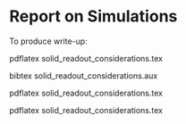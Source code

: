# Report on Simulations

To produce write-up:

pdflatex solid_readout_considerations.tex

bibtex solid_readout_considerations.aux

pdflatex solid_readout_considerations.tex

pdflatex solid_readout_considerations.tex
